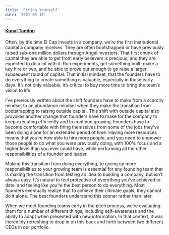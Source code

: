 ```yaml
---
title: 'Firing Yourself'
date: '2021-03-15'
---
```

#### [Kunal Tandon](https://twitter.com/kunaltandon)

Often, by the time El Cap invests in a company, we’re the first institutional capital a company receives. They are often bootstrapped or have previously raised sub-one million dollars through Angel investors. That first chunk of capital they are able to get from early believers is precious, and they are expected to do a lot with it. Run experiments, get something built, make a key hire or two, and be able to prove out enough to go raise a larger subsequent round of capital. That initial mindset, that the founders have to do everything to create something is valuable, especially in those early days. It’s not only valuable, it’s critical to buy more time to bring the team’s vision to life.

I’ve previously written about the shift founders have to make from a scarcity mindset to an abundance mindset when they make the transition from bootstrapping to raising outside capital. This shift with outside capital also provokes another change that founders have to make for the company to keep executing efficiently and to continue growing. Founders have to become comfortable with firing themselves from some of the jobs they’ve been doing alone for an extended period of time. Having more resources means that you’re now able to hire more people, and you need to empower those people to do what you were previously doing, with 100% focus and a higher level than you ever could have, while performing all the other responsibilities of a founder and leader.

Making this transition from doing everything, to giving up more responsibilities to your growing team is essential for any founding team that is making the transition from testing an idea to building a company, but isn’t always easy. It’s natural to feel protective of everything you’ve achieved to date, and feeling like you’re the best person to do everything. Most founders eventually realize that to achieve their ultimate goals, they cannot do it alone. The best founders understand this sooner rather than later.

When we meet founding teams early in the pitch process, we’re evaluating them for a number of different things, including self-awareness and the ability to adapt when presented with new information. In that context, it was incredibly refreshing to drop in on this back and forth between two different CEOs in our portfolio.



